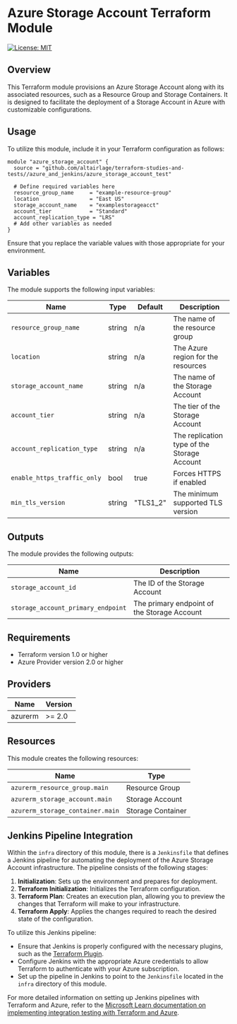 # Azure Storage Account Terraform Module

[![License: MIT](https://img.shields.io/badge/License-MIT-blue.svg)](LICENSE)

## Overview

This Terraform module provisions an Azure Storage Account along with its associated resources, such as a Resource Group and Storage Containers. It is designed to facilitate the deployment of a Storage Account in Azure with customizable configurations.

## Usage

To utilize this module, include it in your Terraform configuration as follows:

```hcl
module "azure_storage_account" {
  source = "github.com/altairlage/terraform-studies-and-tests//azure_and_jenkins/azure_storage_account_test"

  # Define required variables here
  resource_group_name     = "example-resource-group"
  location                = "East US"
  storage_account_name    = "examplestorageacct"
  account_tier            = "Standard"
  account_replication_type = "LRS"
  # Add other variables as needed
}
```

Ensure that you replace the variable values with those appropriate for your environment.

## Variables

The module supports the following input variables:

| Name                     | Type   | Default | Description                                  |
|--------------------------|--------|---------|----------------------------------------------|
| `resource_group_name`    | string | n/a     | The name of the resource group               |
| `location`               | string | n/a     | The Azure region for the resources           |
| `storage_account_name`   | string | n/a     | The name of the Storage Account              |
| `account_tier`           | string | n/a     | The tier of the Storage Account              |
| `account_replication_type` | string | n/a   | The replication type of the Storage Account  |
| `enable_https_traffic_only` | bool | true   | Forces HTTPS if enabled                      |
| `min_tls_version`        | string | "TLS1_2" | The minimum supported TLS version            |

## Outputs

The module provides the following outputs:

| Name                     | Description                            |
|--------------------------|----------------------------------------|
| `storage_account_id`     | The ID of the Storage Account          |
| `storage_account_primary_endpoint` | The primary endpoint of the Storage Account |

## Requirements

- Terraform version 1.0 or higher
- Azure Provider version 2.0 or higher

## Providers

| Name    | Version |
|---------|---------|
| azurerm | >= 2.0  |

## Resources

This module creates the following resources:

| Name                                  | Type                      |
|---------------------------------------|---------------------------|
| `azurerm_resource_group.main`         | Resource Group            |
| `azurerm_storage_account.main`        | Storage Account           |
| `azurerm_storage_container.main`      | Storage Container         |

## Jenkins Pipeline Integration

Within the `infra` directory of this module, there is a `Jenkinsfile` that defines a Jenkins pipeline for automating the deployment of the Azure Storage Account infrastructure. The pipeline consists of the following stages:

1. **Initialization**: Sets up the environment and prepares for deployment.
2. **Terraform Initialization**: Initializes the Terraform configuration.
3. **Terraform Plan**: Creates an execution plan, allowing you to preview the changes that Terraform will make to your infrastructure.
4. **Terraform Apply**: Applies the changes required to reach the desired state of the configuration.

To utilize this Jenkins pipeline:

- Ensure that Jenkins is properly configured with the necessary plugins, such as the [Terraform Plugin](https://plugins.jenkins.io/terraform/).
- Configure Jenkins with the appropriate Azure credentials to allow Terraform to authenticate with your Azure subscription.
- Set up the pipeline in Jenkins to point to the `Jenkinsfile` located in the `infra` directory of this module.

For more detailed information on setting up Jenkins pipelines with Terraform and Azure, refer to the [Microsoft Learn documentation on implementing integration testing with Terraform and Azure](https://learn.microsoft.com/en-us/azure/developer/terraform/best-practices-integration-testing).

